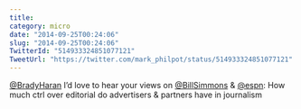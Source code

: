```yaml
---
title: 
category: micro
date: "2014-09-25T00:24:06"
slug: "2014-09-25T00:24:06"
TwitterId: "514933324851077121"
TweetUrl: "https://twitter.com/mark_philpot/status/514933324851077121"
---
```


[@BradyHaran](https://twitter.com/BradyHaran) I’d love to hear your views on
[@BillSimmons](https://twitter.com/BillSimmons) &amp;
[@espn](https://twitter.com/espn): How much ctrl over editorial do advertisers
&amp; partners have in journalism
